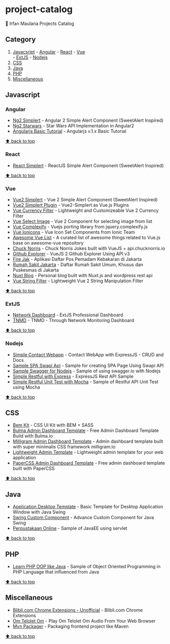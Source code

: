 # project-catalog
:link: Irfan Maulana Projects Catalog


## Category
  1. [Javacsript](#javacsript)
    - [Angular](#angular)
    - [React](#react)
    - [Vue](#vue)    
    - [ExtJS](#extjs)
    - [Nodejs](#nodejs)
  2. [CSS](#css)  
  3. [Java](#java)
  4. [PHP](#php) 
  5. [Miscellaneous](#miscellaneous)

## Javascript

### Angular
- [Ng2 Simplert](https://github.com/mazipan/ng2-simplert) - Angular 2 Simple Alert Component (SweetAlert Inspired)
- [Ng2 Starwars](https://github.com/mazipan/ng2-starwars) - Star Wars API Implementation in Angular2
- [Angularjs Basic Tutorial](https://github.com/mazipan/angularjs-basic-tutorial) - Angularjs v.1.x Basic Tutorial

[:arrow_up: back to top](#category)

### React
- [React Simplert](https://github.com/mazipan/react-simplert) - ReactJS Simple Alert Component (SweetAlert Inspired)

[:arrow_up: back to top](#category)

### Vue
- [Vue2 Simplert](https://github.com/mazipan/vue2-simplert) - Vue 2 Simple Alert Component (SweetAlert Inspired)
- [Vue2 Simplert Plugin](https://github.com/mazipan/vue2-simplert-plugin) - Vue2-Simplert as Vue.js Plugins
- [Vue Currency Filter](https://github.com/mazipan/vue-currency-filter) - Lightweight and Customizeable Vue 2 Currency Filter
- [Vue Select Image](https://github.com/mazipan/vue-select-image) - Vue 2 Component for selecting image from list
- [Vue Complexify](https://github.com/mazipan/vue-complexify) - Vuejs porting library from jquery.complexify.js
- [Vue Ionicons](https://github.com/mazipan/vue-ionicons) - Vue Icon Set Components from Ionic Team
- [Awesome Vue List](https://github.com/mazipan/awesome-vue-list) - A curated list of awesome things related to Vue.js base on awesome-vue repository
- [Chuck Norris](https://github.com/mazipan/chucknorris) - Chuck Norris Jokes built with VueJS + api.chucknorris.io
- [Github Explorer](https://github.com/mazipan/explore-github) - VueJS 2 Github Explorer Using API v3
- [Fire Jak](https://github.com/mazipan/FireJak) - Aplikasi Daftar Pos Pemadam Kebakaran di Jakarta
- [Rumah Sakit Jakarta](https://github.com/mazipan/RumahSakitJakarta) - Daftar Rumah Sakit Umum, Khusus dan Puskesmas di Jakarta
- [Nuxt Blog](https://github.com/mazipan/nuxt-blog) - Personal blog built with Nuxt.js and wordpress rest api
- [Vue String Filter](https://github.com/mazipan/vue-string-filter) - Lightweight Vue 2 String Manipulation Filter

[:arrow_up: back to top](#category)

### ExtJS
- [Network Dashboard](https://github.com/mazipan/ExtJS-NetworkDashboard) - ExtJS Professional Dashboard
- [TNMD](https://github.com/mazipan/ExtJS-TNMD) - TNMD - Through Network Monitoring Dashboard

[:arrow_up: back to top](#category)

### Nodejs
- [Simple Contact Webapp](https://github.com/mazipan/nodejs-simple-contact-webapp) - Contact WebApp with ExpressJS - CRUD and Docs
- [Sample SPA Swapi Api](https://github.com/mazipan/SampleSPA-SwapiApi) - Sample for creating SPA Page Using Swapi API
- [Sample Swagger for Nodejs](https://github.com/mazipan/sample-swagger-for-nodejs) - Sample of using swagger.io with Nodejs
- [Simple Restful with Express](https://github.com/mazipan/nodejs-simple-restfull-with-express) - ExpressJS Rest API Sample
- [Simple Restful Unit Test with Mocha](https://github.com/mazipan/nodejs-simple-restfull-test-with-mocha) - Sample of Restful API Unit Test using Mocha


[:arrow_up: back to top](#category)

## CSS
- [Bem Kit](https://github.com/mazipan/bem-kit) - CSS UI Kit with BEM + SASS
- [Bulma Admin Dashboard Template](https://github.com/mazipan/bulma-admin-dashboard-template) - Free Admin Dashboard Template Build with Bulma.io
- [Milligram Admin Dashboard Template](https://github.com/mazipan/milligram-admin-dashboard-template) - Admin dashboard template built with super minimalis CSS framework milligram.io 
- [Lightweight Admin Template](https://github.com/mazipan/lightweight-admin-template) - Lightweight admin template for your web application
- [PaperCSS Admin Dashboard Template](https://github.com/mazipan/papercss-admin-dashboard-template) - Free admin dashboard template built with PaperCSS


[:arrow_up: back to top](#category)

## Java
- [Application Desktop Template](https://github.com/mazipan/JavaSwing-SimpleApplicationDesktopTemplate) - Basic Template for Desktop Application Window with Java Swing
- [Swing Custom Component](https://github.com/mazipan/Java-SwingCustomComponent) - Advance Custom Component for Java Swing
- [Perpustakaan Online](https://github.com/mazipan/Java-PerpustakaanOnline) - Sample of JavaEE using servlet


[:arrow_up: back to top](#category)

## PHP
- [Learn PHP OOP like Java](https://github.com/mazipan/learn-php-oop-like-java) - Sample of Object Oriented Programming in PHP Language that influenced from Java


[:arrow_up: back to top](#category)

## Miscellaneous
- [Blibli.com Chrome Extensions - Unofficial](https://github.com/mazipan/bliblidotcom-chrome-extensions-unofficial) - Blibli.com Chrome Extensions
- [Om Telolet Om](https://github.com/mazipan/om-telolet-om) - Play Om Telolet Om Audio From Your Web Browser
- [Mvn Packager](https://github.com/mazipan/mvn-packager) - Packaging frontend project like Maven


[:arrow_up: back to top](#category)
